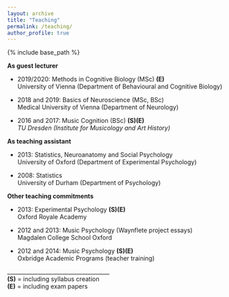 ```yaml
---
layout: archive
title: "Teaching"
permalink: /teaching/
author_profile: true
---
```



{% include base_path %}

**As guest lecturer**

* 2019/2020: Methods in Cognitive Biology (MSc)  **(E)** \
  University of Vienna (Department of Behavioural and Cognitive Biology)
	
* 2018 and 2019: Basics of Neuroscience (MSc, BSc)\
  Medical University of Vienna (Department of Neurology)

* 2016 and 2017: Music Cognition (BSc)  **(S)(E)** \
  *TU Dresden (Institute for Musicology and Art History)* 

**As teaching assistant**
* 2013: Statistics, Neuroanatomy and Social Psychology\
  University of Oxford (Department of Experimental Psychology)

* 2008: Statistics\
  University of Durham (Department of Psychology)
	
**Other teaching commitments**
* 2013: Experimental Psychology   **(S)(E)** \
Oxford Royale Academy

* 2012 and 2013: Music Psychology (Waynflete project essays)\
Magdalen College School Oxford

* 2012 and 2014: Music Psychology   **(S)(E)** \
Oxbridge Academic Programs (teacher training)


_____________________________________ \
**(S)** = including syllabus creation \
**(E)** = including exam papers
